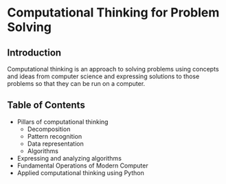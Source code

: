 # Computational Thinking for Problem Solving

## Introduction
Computational thinking is an approach to solving problems using concepts and ideas from computer science and expressing solutions to those problems so that they can be run on a computer.

## Table of Contents
- Pillars of computational thinking
    - Decomposition
    - Pattern recognition
    - Data representation
    - Algorithms
- Expressing and analyzing algorithms
- Fundamental Operations of Modern Computer
- Applied computational thinking using Python   


